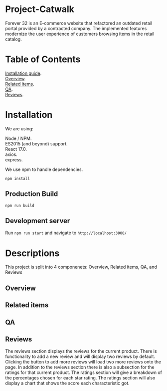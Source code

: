 # Project-Catwalk

Forever 32 is an E-commerce website that refactored an outdated retail portal provided by a contracted company. The implemented features modernize the user experience of customers browsing items in the retail catalog.

# Table of Contents
[Installation guide](https://github.com/Sarahs-Minions/Project-Catwalk/blob/testing/README.md#installation).  
[Overview](https://github.com/Sarahs-Minions/Project-Catwalk/blob/testing/README.md#overview).  
[Related items](https://github.com/Sarahs-Minions/Project-Catwalk/blob/testing/README.md#related-items).  
[QA](https://github.com/Sarahs-Minions/Project-Catwalk/blob/testing/README.md#qa).  
[Reviews](https://github.com/Sarahs-Minions/Project-Catwalk/blob/testing/README.md#reviews).  
# Installation
We are using:

Node / NPM.  
ES2015 (and beyond) support.  
React 17.0.  
axios.  
express.  


We use npm to handle dependencies.

```
npm install
```

## Production Build
```
npm run build
```
## Development server
Run ```npm run start``` and navigate to ```http://localhost:3000/```

# Descriptions
This project is split into 4 componenets: Overview, Related items, QA, and Reviews

## Overview

## Related items

## QA

## Reviews
The reviews section displays the reviews for the current product. There is functionality to add a new review and will display two reviews by default. Clicking the button to add more reviews will load two more reviews onto the page. 
In addition to the reviews section there is also a subsection for the ratings for that current product. The ratings section will give a breakdown of the percentages chosen for each star rating. The ratings section will also display a chart that shows the score each characteristic got. 


